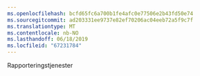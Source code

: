 ```yaml
---
ms.openlocfilehash: bcfd65fc6a700b1fe4afc0e77506e2b43fd50e74
ms.sourcegitcommit: ad203331ee9737e82ef70206ac04eeb72a5f9c7f
ms.translationtype: MT
ms.contentlocale: nb-NO
ms.lasthandoff: 06/18/2019
ms.locfileid: "67231784"
---
```

Rapporteringstjenester
